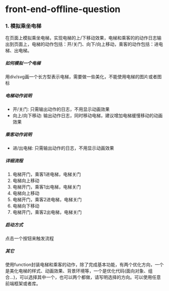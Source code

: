 # front-end-offline-question

### 1. 模拟乘坐电梯

在页面上模拟乘坐电梯，实现电梯的上/下移动效果，电梯和乘客的的动作日志输出到页面上，电梯的动作包括：开/关门、向下/向上移动，乘客的动作包括：进电梯、出电梯。

##### 如何模拟一个电梯
用div/svg画一个长方型表示电梯，需要做一些美化，不能使用电梯的图片或者图标

##### 电梯动作说明
- 开/关门: 只需输出动作的日志，不用显示动画效果
- 向上/向下移动: 输出动作日志，同时移动电梯，建议增加电梯缓慢移动的动画效果

##### 乘客动作说明
- 进/出电梯: 只需输出动作的日志，不用显示动画效果

##### 详细流程
1. 电梯开门，乘客1进电梯，电梯关门
1. 电梯向上移动
1. 电梯开门，乘客1出电梯，电梯关门
1. 电梯向上移动
1. 电梯开门，乘客2进电梯，电梯关门
1. 电梯向下移动
1. 电梯开门，乘客2出电梯，电梯关门

##### 启动方式
点击一个按钮来触发流程

##### 其它
使用function封装电梯和乘客的动作，除了完成基本功能，有两个优化方向，一个是美化电梯的样式、动画效果、背景环境等，一个是优化代码(面向对象、组合...)，可以选择其中一个，也可以两个都做，请写明选择的方向。可以使用任意前端框架或者库。
